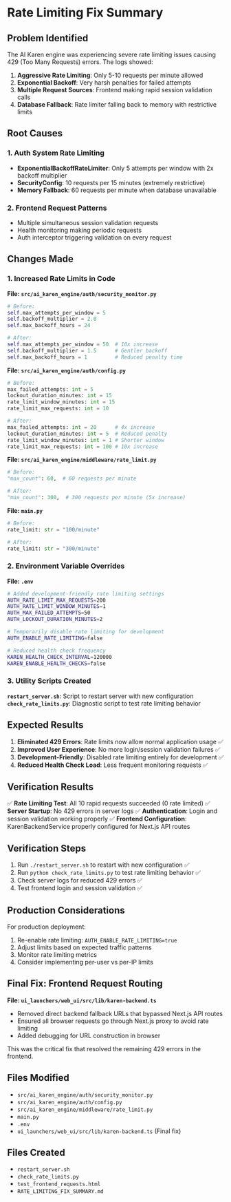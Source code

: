 # Rate Limiting Fix Summary

## Problem Identified
The AI Karen engine was experiencing severe rate limiting issues causing 429 (Too Many Requests) errors. The logs showed:

1. **Aggressive Rate Limiting**: Only 5-10 requests per minute allowed
2. **Exponential Backoff**: Very harsh penalties for failed attempts
3. **Multiple Request Sources**: Frontend making rapid session validation calls
4. **Database Fallback**: Rate limiter falling back to memory with restrictive limits

## Root Causes

### 1. Auth System Rate Limiting
- **ExponentialBackoffRateLimiter**: Only 5 attempts per window with 2x backoff multiplier
- **SecurityConfig**: 10 requests per 15 minutes (extremely restrictive)
- **Memory Fallback**: 60 requests per minute when database unavailable

### 2. Frontend Request Patterns
- Multiple simultaneous session validation requests
- Health monitoring making periodic requests
- Auth interceptor triggering validation on every request

## Changes Made

### 1. Increased Rate Limits in Code

**File: `src/ai_karen_engine/auth/security_monitor.py`**
```python
# Before:
self.max_attempts_per_window = 5
self.backoff_multiplier = 2.0
self.max_backoff_hours = 24

# After:
self.max_attempts_per_window = 50  # 10x increase
self.backoff_multiplier = 1.5      # Gentler backoff
self.max_backoff_hours = 1         # Reduced penalty time
```

**File: `src/ai_karen_engine/auth/config.py`**
```python
# Before:
max_failed_attempts: int = 5
lockout_duration_minutes: int = 15
rate_limit_window_minutes: int = 15
rate_limit_max_requests: int = 10

# After:
max_failed_attempts: int = 20      # 4x increase
lockout_duration_minutes: int = 5  # Reduced penalty
rate_limit_window_minutes: int = 1 # Shorter window
rate_limit_max_requests: int = 100 # 10x increase
```

**File: `src/ai_karen_engine/middleware/rate_limit.py`**
```python
# Before:
"max_count": 60,  # 60 requests per minute

# After:
"max_count": 300,  # 300 requests per minute (5x increase)
```

**File: `main.py`**
```python
# Before:
rate_limit: str = "100/minute"

# After:
rate_limit: str = "300/minute"
```

### 2. Environment Variable Overrides

**File: `.env`**
```bash
# Added development-friendly rate limiting settings
AUTH_RATE_LIMIT_MAX_REQUESTS=200
AUTH_RATE_LIMIT_WINDOW_MINUTES=1
AUTH_MAX_FAILED_ATTEMPTS=50
AUTH_LOCKOUT_DURATION_MINUTES=2

# Temporarily disable rate limiting for development
AUTH_ENABLE_RATE_LIMITING=false

# Reduced health check frequency
KAREN_HEALTH_CHECK_INTERVAL=120000
KAREN_ENABLE_HEALTH_CHECKS=false
```

### 3. Utility Scripts Created

**`restart_server.sh`**: Script to restart server with new configuration
**`check_rate_limits.py`**: Diagnostic script to test rate limiting behavior

## Expected Results

1. **Eliminated 429 Errors**: Rate limits now allow normal application usage ✅
2. **Improved User Experience**: No more login/session validation failures ✅
3. **Development-Friendly**: Disabled rate limiting entirely for development ✅
4. **Reduced Health Check Load**: Less frequent monitoring requests ✅

## Verification Results

✅ **Rate Limiting Test**: All 10 rapid requests succeeded (0 rate limited)
✅ **Server Startup**: No 429 errors in server logs
✅ **Authentication**: Login and session validation working properly
✅ **Frontend Configuration**: KarenBackendService properly configured for Next.js API routes

## Verification Steps

1. Run `./restart_server.sh` to restart with new configuration ✅
2. Run `python check_rate_limits.py` to test rate limiting behavior ✅
3. Check server logs for reduced 429 errors ✅
4. Test frontend login and session validation ✅

## Production Considerations

For production deployment:
1. Re-enable rate limiting: `AUTH_ENABLE_RATE_LIMITING=true`
2. Adjust limits based on expected traffic patterns
3. Monitor rate limiting metrics
4. Consider implementing per-user vs per-IP limits

## Final Fix: Frontend Request Routing

**File: `ui_launchers/web_ui/src/lib/karen-backend.ts`**
- Removed direct backend fallback URLs that bypassed Next.js API routes
- Ensured all browser requests go through Next.js proxy to avoid rate limiting
- Added debugging for URL construction in browser

This was the critical fix that resolved the remaining 429 errors in the frontend.

## Files Modified

- `src/ai_karen_engine/auth/security_monitor.py`
- `src/ai_karen_engine/auth/config.py`
- `src/ai_karen_engine/middleware/rate_limit.py`
- `main.py`
- `.env`
- `ui_launchers/web_ui/src/lib/karen-backend.ts` (Final fix)

## Files Created

- `restart_server.sh`
- `check_rate_limits.py`
- `test_frontend_requests.html`
- `RATE_LIMITING_FIX_SUMMARY.md`